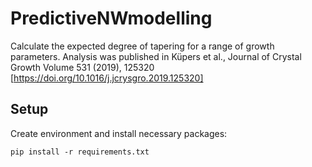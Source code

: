 # PredictiveNWmodelling
Calculate the expected degree of tapering for a range of growth parameters. Analysis was published in Küpers et al., Journal of Crystal Growth
Volume 531 (2019), 125320 [https://doi.org/10.1016/j.jcrysgro.2019.125320]

## Setup
Create environment and install necessary packages:
```
pip install -r requirements.txt
```
